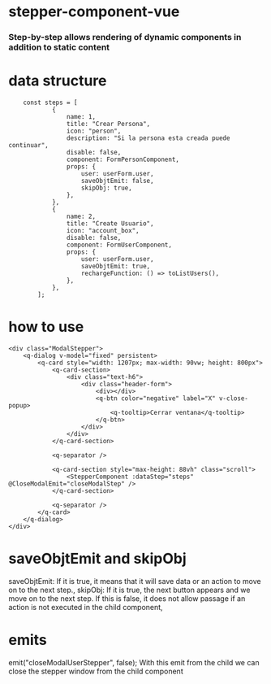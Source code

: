 # stepper-component-vue

### Step-by-step allows rendering of dynamic components in addition to static content

# data structure
```
    const steps = [
            {
                name: 1,
                title: "Crear Persona",
                icon: "person",
                description: "Si la persona esta creada puede continuar",
                disable: false,
                component: FormPersonComponent,
                props: {
                    user: userForm.user,
                    saveObjtEmit: false,
                    skipObj: true,
                },
            },
            {
                name: 2,
                title: "Create Usuario",
                icon: "account_box",
                disable: false,
                component: FormUserComponent,
                props: {
                    user: userForm.user,
                    saveObjtEmit: true,
                    rechargeFunction: () => toListUsers(),
                },
            },
        ];
```

# how to use
```
<div class="ModalStepper">
    <q-dialog v-model="fixed" persistent>
        <q-card style="width: 1207px; max-width: 90vw; height: 800px">
            <q-card-section>
                <div class="text-h6">
                    <div class="header-form">
                        <div></div>
                        <q-btn color="negative" label="X" v-close-popup>
                            <q-tooltip>Cerrar ventana</q-tooltip>
                        </q-btn>
                    </div>
                </div>
            </q-card-section>

            <q-separator />

            <q-card-section style="max-height: 88vh" class="scroll">
                <StepperComponent :dataStep="steps" @CloseModalEmit="closeModalStep" />
            </q-card-section>

            <q-separator />
        </q-card>
    </q-dialog>
</div>
```
# saveObjtEmit and skipObj
saveObjtEmit: If it is true, it means that it will save data or an action to move on to the next step.,
skipObj: If it is true, the next button appears and we move on to the next step. If this is false, it does not allow passage if an action is not executed in the child component,
# emits
emit("closeModalUserStepper", false);
With this emit from the child we can close the stepper window from the child component
